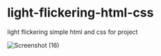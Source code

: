 # light-flickering-html-css

light flickering simple html and css for project

![Screenshot (16)](https://user-images.githubusercontent.com/104499544/221191196-0fca62b4-1411-4462-9cd9-ba49d3945007.png)
